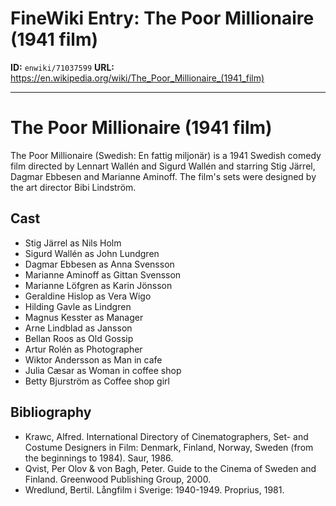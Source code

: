 # FineWiki Entry: The Poor Millionaire (1941 film)

**ID:** `enwiki/71037599`
**URL:** <https://en.wikipedia.org/wiki/The_Poor_Millionaire_(1941_film)>

--- 

# The Poor Millionaire (1941 film)
The Poor Millionaire (Swedish: En fattig miljonär) is a 1941 Swedish comedy film directed by Lennart Wallén and Sigurd Wallén and starring Stig Järrel, Dagmar Ebbesen and Marianne Aminoff. The film's sets were designed by the art director Bibi Lindström.

## Cast
- Stig Järrel as Nils Holm
- Sigurd Wallén as John Lundgren
- Dagmar Ebbesen as 	Anna Svensson
- Marianne Aminoff as 	Gittan Svensson
- Marianne Löfgren as 	Karin Jönsson
- Geraldine Hislop as 	Vera Wigo
- Hilding Gavle as 	Lindgren
- Magnus Kesster as 	Manager
- Arne Lindblad as 	Jansson
- Bellan Roos as 	Old Gossip
- Artur Rolén as 	Photographer
- Wiktor Andersson as 	Man in cafe
- Julia Cæsar as Woman in coffee shop
- Betty Bjurström as Coffee shop girl


## Bibliography
- Krawc, Alfred. International Directory of Cinematographers, Set- and Costume Designers in Film: Denmark, Finland, Norway, Sweden (from the beginnings to 1984). Saur, 1986.
- Qvist, Per Olov & von Bagh, Peter. Guide to the Cinema of Sweden and Finland. Greenwood Publishing Group, 2000.
- Wredlund, Bertil. Långfilm i Sverige: 1940-1949. Proprius, 1981.

